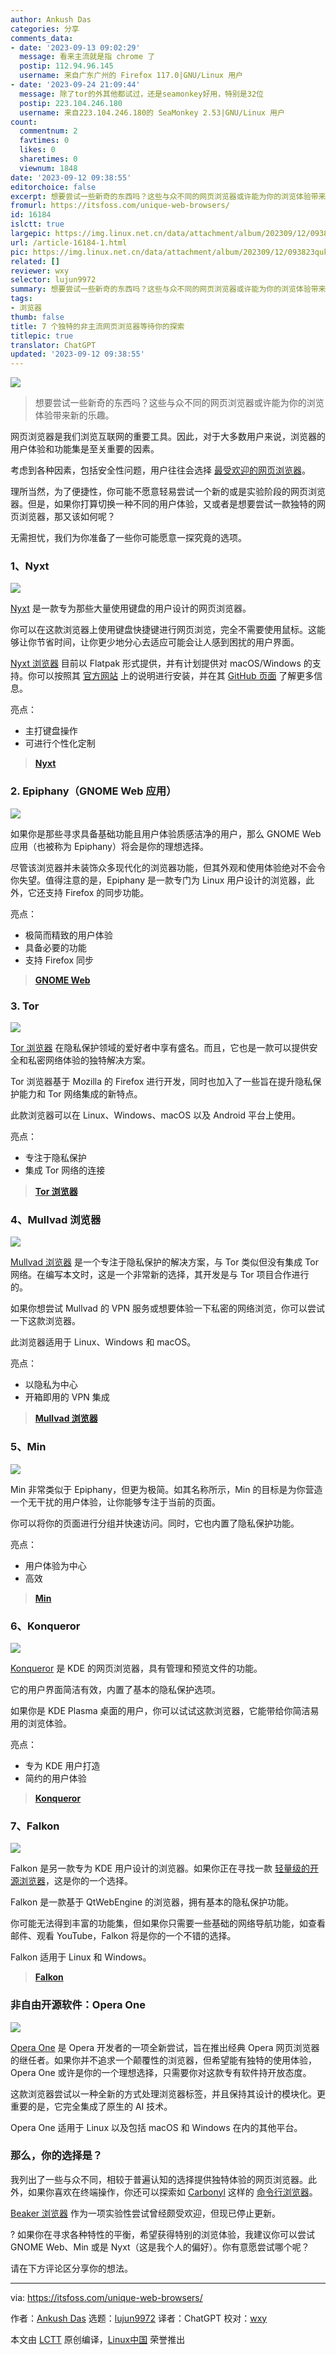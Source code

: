 ```yaml
---
author: Ankush Das
categories: 分享
comments_data:
- date: '2023-09-13 09:02:29'
  message: 看来主流就是指 chrome 了
  postip: 112.94.96.145
  username: 来自广东广州的 Firefox 117.0|GNU/Linux 用户
- date: '2023-09-24 21:09:44'
  message: 除了tor的外其他都试过，还是seamonkey好用，特别是32位
  postip: 223.104.246.180
  username: 来自223.104.246.180的 SeaMonkey 2.53|GNU/Linux 用户
count:
  commentnum: 2
  favtimes: 0
  likes: 0
  sharetimes: 0
  viewnum: 1848
date: '2023-09-12 09:38:55'
editorchoice: false
excerpt: 想要尝试一些新奇的东西吗？这些与众不同的网页浏览器或许能为你的浏览体验带来新的乐趣。
fromurl: https://itsfoss.com/unique-web-browsers/
id: 16184
islctt: true
largepic: https://img.linux.net.cn/data/attachment/album/202309/12/093823qukgvv81zy7iz68b.jpg
url: /article-16184-1.html
pic: https://img.linux.net.cn/data/attachment/album/202309/12/093823qukgvv81zy7iz68b.jpg.thumb.jpg
related: []
reviewer: wxy
selector: lujun9972
summary: 想要尝试一些新奇的东西吗？这些与众不同的网页浏览器或许能为你的浏览体验带来新的乐趣。
tags:
- 浏览器
thumb: false
title: 7 个独特的非主流网页浏览器等待你的探索
titlepic: true
translator: ChatGPT
updated: '2023-09-12 09:38:55'
---
```


![](https://img.linux.net.cn/data/attachment/album/202309/12/093823qukgvv81zy7iz68b.jpg)



> 
> 想要尝试一些新奇的东西吗？这些与众不同的网页浏览器或许能为你的浏览体验带来新的乐趣。
> 
> 
> 


网页浏览器是我们浏览互联网的重要工具。因此，对于大多数用户来说，浏览器的用户体验和功能集是至关重要的因素。


考虑到各种因素，包括安全性问题，用户往往会选择 [最受欢迎的网页浏览器](https://itsfoss.com/best-browsers-ubuntu-linux/)。


理所当然，为了便捷性，你可能不愿意轻易尝试一个新的或是实验阶段的网页浏览器。但是，如果你打算切换一种不同的用户体验，又或者是想要尝试一款独特的网页浏览器，那又该如何呢？


无需担忧，我们为你准备了一些你可能愿意一探究竟的选项。


### 1、Nyxt


![](https://img.linux.net.cn/data/attachment/album/202309/12/093856g66l0nkmf6kt0nl6.png)


[Nyxt](https://nyxt.atlas.engineer/) 是一款专为那些大量使用键盘的用户设计的网页浏览器。


你可以在这款浏览器上使用键盘快捷键进行网页浏览，完全不需要使用鼠标。这能够让你节省时间，让你更少地分心去适应可能会让人感到困扰的用户界面。


[Nyxt 浏览器](https://itsfoss.com/nyxt-browser/) 目前以 Flatpak 形式提供，并有计划提供对 macOS/Windows 的支持。你可以按照其 [官方网站](https://nyxt.atlas.engineer/download) 上的说明进行安装，并在其 [GitHub 页面](https://github.com/atlas-engineer/nyxt) 了解更多信息。


亮点：


* 主打键盘操作
* 可进行个性化定制



> 
> **[Nyxt](https://nyxt.atlas.engineer/)**
> 
> 
> 


### 2. Epiphany（GNOME Web 应用）


![](https://img.linux.net.cn/data/attachment/album/202309/12/093857z6oidrsmhhnineee.png)


如果你是那些寻求具备基础功能且用户体验质感洁净的用户，那么 GNOME Web 应用（也被称为 Epiphany）将会是你的理想选择。


尽管该浏览器并未装饰众多现代化的浏览器功能，但其外观和使用体验绝对不会令你失望。值得注意的是，Epiphany 是一款专门为 Linux 用户设计的浏览器，此外，它还支持 Firefox 的同步功能。


亮点：


* 极简而精致的用户体验
* 具备必要的功能
* 支持 Firefox 同步



> 
> **[GNOME Web](https://apps.gnome.org/zh-CN/Epiphany/)**
> 
> 
> 


### 3. Tor


![](https://img.linux.net.cn/data/attachment/album/202309/12/093858raplgd88kflaplp6.png)


[Tor 浏览器](https://www.torproject.org/) 在隐私保护领域的爱好者中享有盛名。而且，它也是一款可以提供安全和私密网络体验的独特解决方案。


Tor 浏览器基于 Mozilla 的 Firefox 进行开发，同时也加入了一些旨在提升隐私保护能力和 Tor 网络集成的新特点。


此款浏览器可以在 Linux、Windows、macOS 以及 Android 平台上使用。


亮点：


* 专注于隐私保护
* 集成 Tor 网络的连接



> 
> **[Tor 浏览器](https://www.torproject.org/)**
> 
> 
> 


### 4、Mullvad 浏览器


![](https://img.linux.net.cn/data/attachment/album/202309/12/093858ihnhtce5ao85yqv9.jpg)


[Mullvad 浏览器](https://mullvad.net/en/download/browser/linux) 是一个专注于隐私保护的解决方案，与 Tor 类似但没有集成 Tor 网络。在编写本文时，这是一个非常新的选择，其开发是与 Tor 项目合作进行的。


如果你想尝试 Mullvad 的 VPN 服务或想要体验一下私密的网络浏览，你可以尝试一下这款浏览器。


此浏览器适用于 Linux、Windows 和 macOS。


亮点：


* 以隐私为中心
* 开箱即用的 VPN 集成



> 
> **[Mullvad 浏览器](https://mullvad.net/en/download/browser/linux)**
> 
> 
> 


### 5、Min


![](https://img.linux.net.cn/data/attachment/album/202309/12/093859vmzkfm6w8t8tmwfb.png)


Min 非常类似于 Epiphany，但更为极简。如其名称所示，Min 的目标是为你营造一个无干扰的用户体验，让你能够专注于当前的页面。


你可以将你的页面进行分组并快速访问。同时，它也内置了隐私保护功能。


亮点：


* 用户体验为中心
* 高效



> 
> **[Min](https://minbrowser.org/)**
> 
> 
> 


### 6、Konqueror


![](https://img.linux.net.cn/data/attachment/album/202309/12/093859fb1eyu9quqhup5yu.png)


[Konqueror](https://apps.kde.org/konqueror/) 是 KDE 的网页浏览器，具有管理和预览文件的功能。


它的用户界面简洁有效，内置了基本的隐私保护选项。


如果你是 KDE Plasma 桌面的用户，你可以试试这款浏览器，它能带给你简洁易用的浏览体验。


亮点：


* 专为 KDE 用户打造
* 简约的用户体验



> 
> **[Konqueror](https://apps.kde.org/konqueror/)**
> 
> 
> 


### 7、Falkon


![](https://img.linux.net.cn/data/attachment/album/202309/12/093900qz6ecxigcnci3aer.png)


Falkon 是另一款专为 KDE 用户设计的浏览器。如果你正在寻找一款 [轻量级的开源浏览器](https://itsfoss.com/lightweight-web-browsers-linux/)，这是你的一个选择。


Falkon 是一款基于 QtWebEngine 的浏览器，拥有基本的隐私保护功能。


你可能无法得到丰富的功能集，但如果你只需要一些基础的网络导航功能，如查看邮件、观看 YouTube，Falkon 将是你的一个不错的选择。


Falkon 适用于 Linux 和 Windows。



> 
> **[Falkon](https://www.falkon.org/)**
> 
> 
> 


### 非自由开源软件：Opera One


![](https://img.linux.net.cn/data/attachment/album/202309/12/093901jaky4obfv8osoioy.png)


[Opera One](https://www.opera.com/one) 是 Opera 开发者的一项全新尝试，旨在推出经典 Opera 网页浏览器的继任者。如果你并不追求一个颠覆性的浏览器，但希望能有独特的使用体验，Opera One 或许是你的一个理想选择，只需要你对这款专有软件持开放态度。


这款浏览器尝试以一种全新的方式处理浏览器标签，并且保持其设计的模块化。更重要的是，它完全集成了原生的 AI 技术。


Opera One 适用于 Linux 以及包括 macOS 和 Windows 在内的其他平台。


### 那么，你的选择是？


我列出了一些与众不同，相较于普遍认知的选择提供独特体验的网页浏览器。此外，如果你喜欢在终端操作，你还可以探索如 [Carbonyl](https://github.com/fathyb/carbonyl) 这样的 [命令行浏览器](https://itsfoss.com/terminal-web-browsers/)。


[Beaker 浏览器](https://github.com/beakerbrowser) 作为一项实验性尝试曾经颇受欢迎，但现已停止更新。


? 如果你在寻求各种特性的平衡，希望获得特别的浏览体验，我建议你可以尝试 GNOME Web、Min 或是 Nyxt（这是我个人的偏好）。你有意愿尝试哪个呢？


请在下方评论区分享你的想法。




---


via: <https://itsfoss.com/unique-web-browsers/>


作者：[Ankush Das](https://itsfoss.com/author/ankush/) 选题：[lujun9972](https://github.com/lujun9972) 译者：ChatGPT 校对：[wxy](https://github.com/wxy)


本文由 [LCTT](https://github.com/LCTT/TranslateProject) 原创编译，[Linux中国](https://linux.cn/) 荣誉推出